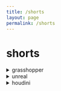 ```yaml
---
title: /shorts
layout: page
permalink: /shorts
---
```


# shorts
<details>
    <summary>grasshopper</summary>
        <details>
            <summary>basics</summary>
                <details>
                    <summary>interface</summary>
                    {% include youtube.html id="yzHgSImhdhE" %}
                </details>
                <details>
                    <summary>geometry</summary>
                    {% include youtube.html id="yzHgSImhdhE" %}
                </details>
                <details>
                    <summary>data trees</summary>
                    {% include youtube.html id="yzHgSImhdhE" %}
                </details>
                <details>
                    <summary>vectors</summary>
                    {% include youtube.html id="yzHgSImhdhE" %}
                </details>
        </details>
</details>

<details>
    <summary>unreal</summary>
        <details>
            <summary>basics</summary>
                <details>
                    <summary>interface</summary>
                    {% include youtube.html id="yzHgSImhdhE" %}
                </details>
                <details>
                    <summary>geometry</summary>
                    {% include youtube.html id="yzHgSImhdhE" %}
                </details>
        </details>
</details>

<details>
    <summary>houdini</summary>
        <details>
            <summary>basics</summary>
                <details>
                    <summary>interface</summary>
                    {% include youtube.html id="yzHgSImhdhE" %}
                </details>
                <details>
                    <summary>geometry</summary>
                    {% include youtube.html id="yzHgSImhdhE" %}
                </details>
        </details>
</details>
